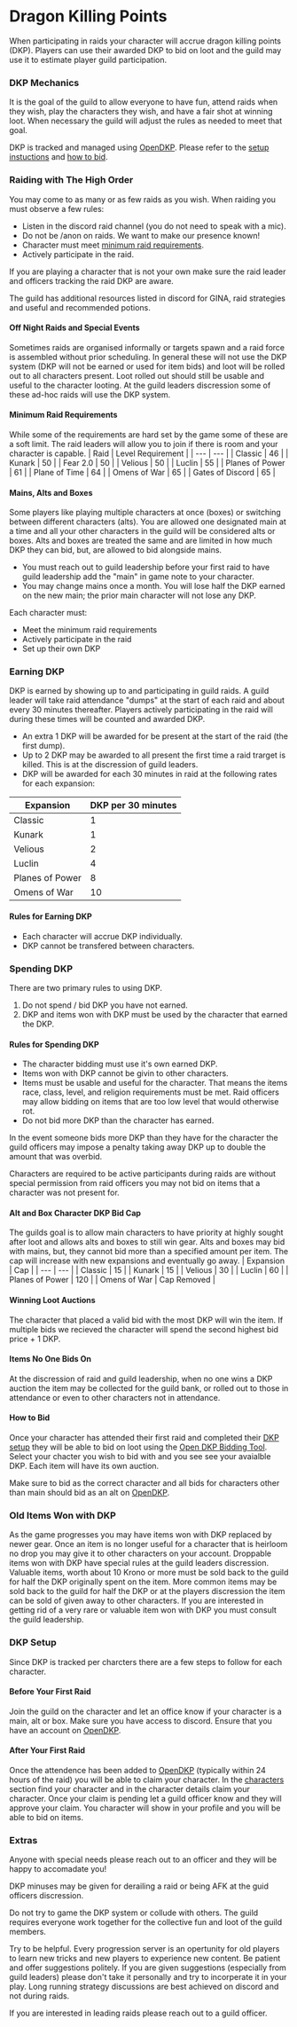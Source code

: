 # Dragon Killing Points
When participating in raids your character will accrue dragon killing points (DKP). Players can use their awarded DKP to bid on loot and the guild may use it to estimate player guild participation.

### DKP Mechanics
It is the goal of the guild to allow everyone to have fun, attend raids when they wish, play the characters they wish, and have a fair shot at winning loot. When necessary the guild will adjust the rules as needed to meet that goal.

DKP is tracked and managed using [OpenDKP](https://thehighorder.opendkp.com). Please refer to the [setup instuctions](#dkp-setup) and [how to bid](#how-to-bid).

### Raiding with The High Order
You may come to as many or as few raids as you wish. When raiding you must observe a few rules:
* Listen in the discord raid channel (you do not need to speak with a mic).
* Do not be /anon on raids. We want to make our presence known!
* Character must meet [minimum raid requirements](#minimum-raid-requirements).
* Actively participate in the raid.

If you are playing a character that is not your own make sure the raid leader and officers tracking the raid DKP are aware.

The guild has additional resources listed in discord for GINA, raid strategies and useful and recommended potions.

#### Off Night Raids and Special Events
Sometimes raids are organised informally or targets spawn and a raid force is assembled without prior scheduling. In general these will not use the DKP system (DKP will not be earned or used for item bids) and loot will be rolled out to all characters present. Loot rolled out should still be usable and useful to the character looting. At the guild leaders discression some of these ad-hoc raids will use the DKP system.

#### Minimum Raid Requirements
While some of the requirements are hard set by the game some of these are a soft limit. The raid leaders will allow you to join if there is room and your character is capable.
| Raid | Level Requirement |
| --- | --- |
| Classic | 46 |
| Kunark | 50 |
| Fear 2.0 | 50 |
| Velious | 50 |
| Luclin | 55 |
| Planes of Power | 61 |
| Plane of Time | 64 |
| Omens of War | 65 |
| Gates of Discord | 65 |

#### Mains, Alts and Boxes
Some players like playing multiple characters at once (boxes) or switching between different characters (alts). You are allowed one designated main at a time and all your other characters in the guild will be considered alts or boxes. Alts and boxes are treated the same and are limited in how much DKP they can bid, but, are allowed to bid alongside mains.
* You must reach out to guild leadership before your first raid to have guild leadership add the "main" in game note to your character.
* You may change mains once a month. You will lose half the DKP earned on the new main; the prior main character will not lose any DKP.

Each character must:
* Meet the minimum raid requirements
* Actively participate in the raid
* Set up their own DKP

### Earning DKP
DKP is earned by showing up to and participating in guild raids. A guild leader will take raid attendance "dumps" at the start of each raid and about every 30 minutes thereafter. Players actively participating in the raid will during these times will be counted and awarded DKP.
* An extra 1 DKP will be awarded for be present at the start of the raid (the first dump).
* Up to 2 DKP may be awarded to all present the first time a raid trarget is killed. This is at the discression of guild leaders.
* DKP will be awarded for each 30 minutes in raid at the following rates for each expansion:

| Expansion | DKP per 30 minutes |
| --- | --- |
| Classic | 1 |
| Kunark | 1 |
| Velious | 2 |
| Luclin | 4 |
| Planes of Power | 8 |
| Omens of War | 10 |

#### Rules for Earning DKP
* Each character will accrue DKP individually.
* DKP cannot be transfered between characters.

### Spending DKP
There are two primary rules to using DKP.
1) Do not spend / bid DKP you have not earned.
2) DKP and items won with DKP must be used by the character that earned the DKP.

#### Rules for Spending DKP
* The character bidding must use it's own earned DKP.
* Items won with DKP cannot be givin to other characters.
* Items must be usable and useful for the character. That means the items race, class, level, and religion requirements must be met. Raid officers may allow bidding on items that are too low level that would otherwise rot.
* Do not bid more DKP than the character has earned.

In the event someone bids more DKP than they have for the character the guild officers may impose a penalty taking away DKP up to double the amount that was overbid.

Characters are required to be active participants during raids are without special permission from raid officers you may not bid on items that a character was not present for.

#### Alt and Box Character DKP Bid Cap
The guilds goal is to allow main characters to have priority at highly sought after loot and allows alts and boxes to still win gear. Alts and boxes may bid with mains, but, they cannot bid more than a specified amount per item. The cap will increase with new expansions and eventually go away.
| Expansion | Cap |
| --- | --- |
| Classic | 15 |
| Kunark | 15 |
| Velious | 30 |
| Luclin | 60 |
| Planes of Power | 120 |
| Omens of War | Cap Removed |

#### Winning Loot Auctions
The character that placed a valid bid with the most DKP will win the item. If multiple bids we recieved the character will spend the second highest bid price + 1 DKP.

#### Items No One Bids On
At the discression of raid and guild leadership, when no one wins a DKP auction the item may be collected for the guild bank, or rolled out to those in attendance or even to other characters not in attendance.

#### How to Bid
Once your character has attended their first raid and completed their [DKP setup](#dkp-setup) they will be able to bid on loot using the [Open DKP Bidding Tool](https://thehighorder.opendkp.com/#/bid). Select your chacter you wish to bid with and you see see your avaialble DKP. Each item will have its own auction.

Make sure to bid as the correct character and all bids for characters other than main should bid as an alt on [OpenDKP](https://thehighorder.opendkp.com/#/bid).

### Old Items Won with DKP
As the game progresses you may have items won with DKP replaced by newer gear. Once an item is no longer useful for a character that is heirloom no drop you may give it to other characters on your account. Droppable items won with DKP have special rules at the guild leaders discression. Valuable items, worth about 10 Krono or more must be sold back to the guild for half the DKP originally spent on the item. More common items may be sold back to the guild for half the DKP or at the players discression the item can be sold of given away to other characters. If you are interested in getting rid of a very rare or valuable item won with DKP you must consult the guild leadership.

### DKP Setup
Since DKP is tracked per charcters there are a few steps to follow for each character.

#### Before Your First Raid
Join the guild on the character and let an office know if your character is a main, alt or box. Make sure you have access to discord. Ensure that you have an account on [OpenDKP](https://thehighorder.opendkp.com).

#### After Your First Raid
Once the attendence has been added to [OpenDKP](https://thehighorder.opendkp.com) (typically within 24 hours of the raid) you will be able to claim your character. In the [characters](https://thehighorder.opendkp.com/#/characters) section find your character and in the character details claim your character. Once your claim is pending let a guild officer know and they will approve your claim. You character will show in your profile and you will be able to bid on items.

### Extras
Anyone with special needs please reach out to an officer and they will be happy to accomadate you!

DKP minuses may be given for derailing a raid or being AFK at the guid officers discression.

Do not try to game the DKP system or collude with others. The guild requires everyone work together for the collective fun and loot of the guild members.

Try to be helpful. Every progression server is an opertunity for old players to learn new tricks and new players to experience new content. Be patient and offer suggestions politely. If you are given suggestions (especially from guild leaders) please don't take it personally and try to incorperate it in your play. Long running strategy discussions are best achieved on discord and not during raids.

If you are interested in leading raids please reach out to a guild officer.
